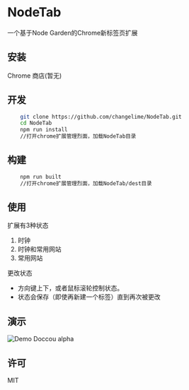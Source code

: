 # NodeTab
一个基于Node Garden的Chrome新标签页扩展

## 安装
Chrome 商店(暂无)

## 开发
```sh
    git clone https://github.com/changelime/NodeTab.git
    cd NodeTab
    npm run install
    //打开chrome扩展管理烈面，加载NodeTab目录
```

## 构建
```sh
    npm run built
    //打开chrome扩展管理烈面，加载NodeTab/dest目录
```

## 使用
扩展有3种状态
1. 时钟
1. 时钟和常用网站
1. 常用网站

更改状态
* 方向键上下，或者鼠标滚轮控制状态。
* 状态会保存（即使再新建一个标签）直到再次被更改

## 演示
![Demo Doccou alpha](demo.gif)

## 许可
MIT
